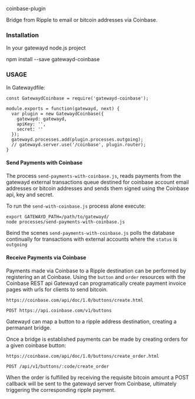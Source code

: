 coinbase-plugin

Bridge from Ripple to email or bitcoin addresses via Coinbase.

### Installation

In your gatewayd node.js project

  npm install --save gatewayd-coinbase

### USAGE

In Gatewaydfile:

    const GatewaydCoinbase = require('gatewayd-coinbase');
  
    module.exports = function(gatewayd, next) {
      var plugin = new GatewaydCoinbase({
        gatewayd: gatewayd,
        apiKey: '',
        secret: ''
      });
      gatewayd.processes.add(plugin.processes.outgoing);
      // gatewayd.server.use('/coinbase', plugin.router);
    }

#### Send Payments with Coinbase

The process `send-payments-with-coinbase.js`, reads payments from the
gatewayd external transactions queue destined for coinbase
account email addresses or bitcoin addresses and sends them
signed using the Coinbase api, key and secret.

To run the `send-with-coinbase.js` process alone execute:

    export GATEWAYD_PATH=/path/to/gatewayd/
    node processes/send-payments-with-coinbase.js

Beind the scenes `send-payments-with-coinbase.js` polls the database
continually for transactions with external accounts where the `status`
is `outgoing`


#### Receive Payments via Coinbase

Payments made via Coinbase to a Ripple destination can be performed
by registering an at Coinbase. Using the `button` and `order` resources
with the Coinbase REST api Gatewayd can programatically create
payment invoice pages with urls for clients to send bitcoin.

    https://coinbase.com/api/doc/1.0/buttons/create.html

    POST https://api.coinbase.com/v1/buttons

Gatewayd can map a button to a ripple address destination, creating
a permanant bridge.

Once a bridge is established payments can be made by creating orders
for a given coinbase button:

    https://coinbase.com/api/doc/1.0/buttons/create_order.html

    POST /api/v1/buttons/:code/create_order

When the order is fulfilled by receiving the requisite bitcoin amount
a POST callback will be sent to the gatewayd server from Coinbase,
ultimately triggering the corresponding ripple payment.

